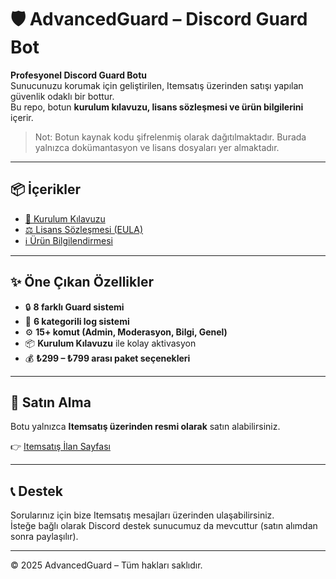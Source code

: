 # 🛡 AdvancedGuard – Discord Guard Bot

**Profesyonel Discord Guard Botu**  
Sunucunuzu korumak için geliştirilen, Itemsatış üzerinden satışı yapılan güvenlik odaklı bir bottur.  
Bu repo, botun **kurulum kılavuzu, lisans sözleşmesi ve ürün bilgilerini** içerir.  
> Not: Botun kaynak kodu şifrelenmiş olarak dağıtılmaktadır. Burada yalnızca dokümantasyon ve lisans dosyaları yer almaktadır.

---

## 📦 İçerikler
- [📄 Kurulum Kılavuzu](./KURULUM_KILAVUZU.md)  
- [⚖️ Lisans Sözleşmesi (EULA)](./EULA.md)  
- [ℹ️ Ürün Bilgilendirmesi](./PRODUCT_INFO.md)  

---

## ✨ Öne Çıkan Özellikler
- 🔒 **8 farklı Guard sistemi**  
- 📑 **6 kategorili log sistemi**  
- ⚙️ **15+ komut (Admin, Moderasyon, Bilgi, Genel)**  
- 📦 **Kurulum Kılavuzu** ile kolay aktivasyon  
- 💰 **₺299 – ₺799 arası paket seçenekleri**  

---

## 🛒 Satın Alma
Botu yalnızca **Itemsatış üzerinden resmi olarak** satın alabilirsiniz.  

👉 [Itemsatış İlan Sayfası](https://www.itemsatis.com/discord/profesyonel-discord-guard-bot-4305669.html)  

---

## 📞 Destek
Sorularınız için bize Itemsatış mesajları üzerinden ulaşabilirsiniz.  
İsteğe bağlı olarak Discord destek sunucumuz da mevcuttur (satın alımdan sonra paylaşılır).  

---

© 2025 AdvancedGuard – Tüm hakları saklıdır.
